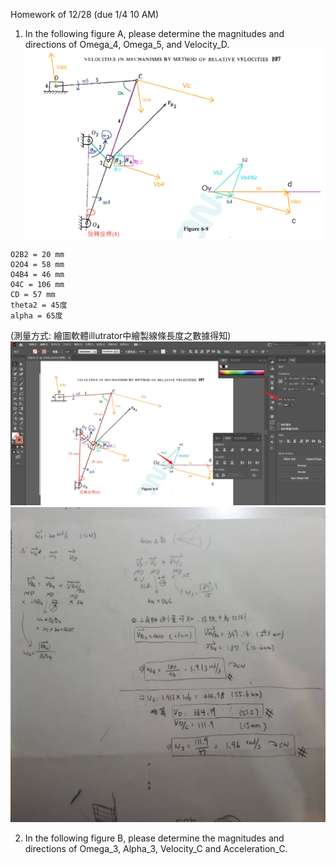 Homework of 12/28 (due 1/4 10 AM)

1. In the following figure A, please determine the magnitudes and directions of Omega_4, Omega_5, and Velocity_D.
![image.png](https://raw.githubusercontent.com/Ash0645/image_remote/main/202401031939698.png)
```
O2B2 = 20 mm
O2O4 = 58 mm
O4B4 = 46 mm
O4C = 106 mm
CD = 57 mm
theta2 = 45度
alpha = 65度
```
(測量方式: 繪圖軟體illutrator中繪製線條長度之數據得知)
![image.png](https://raw.githubusercontent.com/Ash0645/image_remote/main/202401032028198.png)
![364639.jpg](https://raw.githubusercontent.com/Ash0645/image_remote/main/202401032030608.jpg)

2. In the following figure B, please determine the magnitudes and directions of Omega_3, Alpha_3, Velocity_C and Acceleration_C.
